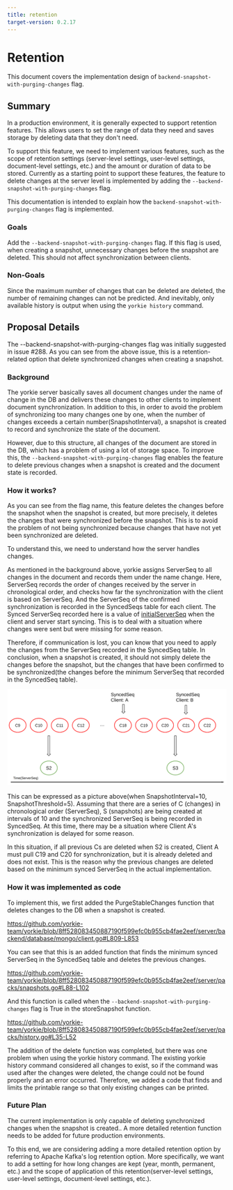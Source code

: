 ```yaml
---
title: retention
target-version: 0.2.17
---
```


# Retention

This document covers the implementation design of `backend-snapshot-with-purging-changes` flag.

## Summary

In a production environment, it is generally expected to support retention features. This allows users to set the range of data they need and saves storage by deleting data that they don't need. 

To support this feature, we need to implement various features, such as the scope of retention settings (server-level settings, user-level settings, document-level settings, etc.) and the amount or duration of data to be stored.
Currently as a starting point to support these features, the feature to delete changes at the server level is implemented by adding the `--backend-snapshot-with-purging-changes` flag.

This documentation is intended to explain how the `backend-snapshot-with-purging-changes` flag is implemented.

### Goals

Add the `--backend-snapshot-with-purging-changes` flag. If this flag is used, when creating a snapshot, unnecessary changes before the snapshot are deleted. This should not affect synchronization between clients.

### Non-Goals

Since the maximum number of changes that can be deleted are deleted, the number of remaining changes can not be predicted. And inevitably, only available history is output when using the `yorkie history` command. 

## Proposal Details

The --backend-snapshot-with-purging-changes flag was initially suggested in issue #288.
As you can see from the above issue, this is a retention-related option that delete synchronized changes when creating a snapshot.

### Background

The yorkie server basically saves all document changes under the name of change in the DB and delivers these changes to other clients to implement document synchronization.
In addition to this, in order to avoid the problem of synchronizing too many changes one by one, when the number of changes exceeds a certain number(SnapshotInterval), a snapshot is created to record and synchronize the state of the document.

However, due to this structure, all changes of the document are stored in the DB, which has a problem of using a lot of storage space.
To improve this, the `--backend-snapshot-with-purging-changes` flag enables the feature to delete previous changes when a snapshot is created and the document state is recorded.

### How it works?

As you can see from the flag name, this feature deletes the changes before the snapshot when the snapshot is created, but more precisely, it deletes the changes that were synchronized before the snapshot.
This is to avoid the problem of not being synchronized because changes that have not yet been synchronized are deleted. 

To understand this, we need to understand how the server handles changes.

As mentioned in the background above, yorkie assigns ServerSeq to all changes in the document and records them under the name change. 
Here, ServerSeq records the order of changes received by the server in chronological order, and checks how far the synchronization with the client is based on ServerSeq. And the ServerSeq of the confirmed synchronization is recorded in the SyncedSeqs table for each client. 
The Synced ServerSeq recorded here is a value of [initialServerSeq](https://github.com/yorkie-team/yorkie/blob/8ff528083450887190f599efc0b955cb4fae2eef/server/packs/packs.go#L61-L63) when the client and server start syncing. This is to deal with a situation where changes were sent but were missing for some reason.

Therefore, if communication is lost, you can know that you need to apply the changes from the ServerSeq recorded in the SyncedSeq table. 
In conclusion, when a snapshot is created, it should not simply delete the changes before the snapshot, but the changes that have been confirmed to be synchronized(the changes before the minimum ServerSeq that recorded in the SyncedSeq table).

![retention-sync-structure](./media/retention-sync-structure.png)

This can be expressed as a picture above(when SnapshotInterval=10, SnapshotThreshold=5). 
Assuming that there are a series of C (changes) in chronological order (ServerSeq), S (snapshots) are being created at intervals of 10 and the synchronized ServerSeq is being recorded in SyncedSeq. At this time, there may be a situation where Client A's synchronization is delayed for some reason. 

In this situation, if all previous Cs are deleted when S2 is created, Client A must pull C19 and C20 for synchronization, but it is already deleted and does not exist. This is the reason why the previous changes are deleted based on the minimum synced ServerSeq in the actual implementation.

### How it was implemented as code

To implement this, we first added the PurgeStableChanges function that deletes changes to the DB when a snapshot is created.

https://github.com/yorkie-team/yorkie/blob/8ff528083450887190f599efc0b955cb4fae2eef/server/backend/database/mongo/client.go#L809-L853

You can see that this is an added function that finds the minimum synced ServerSeq in the SyncedSeq table and deletes the previous changes.

https://github.com/yorkie-team/yorkie/blob/8ff528083450887190f599efc0b955cb4fae2eef/server/packs/snapshots.go#L88-L102

And this function is called when the `--backend-snapshot-with-purging-changes` flag is True in the storeSnapshot function.

https://github.com/yorkie-team/yorkie/blob/8ff528083450887190f599efc0b955cb4fae2eef/server/packs/history.go#L35-L52

The addition of the delete function was completed, but there was one problem when using the yorkie history command. The existing yorkie history command considered all changes to exist, so if the command was used after the changes were deleted, the change could not be found properly and an error occurred.
Therefore, we added a code that finds and limits the printable range so that only existing changes can be printed.

### Future Plan

The current implementation is only capable of deleting synchronized changes when the snapshot is created.. A more detailed retention function needs to be added for future production environments.

To this end, we are considering adding a more detailed retention option by referring to Apache Kafka's log retention option.
More specifically, we want to add a setting for how long changes are kept (year, month, permanent, etc.) and the scope of application of this retention(server-level settings, user-level settings, document-level settings, etc.).